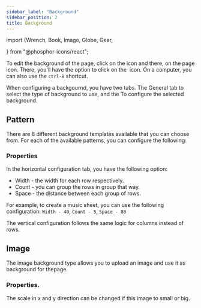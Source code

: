 ```yaml
---
sidebar_label: "Background"
sidebar_position: 2
title: Background
---
```

import {Wrench,
	Book,
	Image,
	Globe,
	Gear,
	
} from "@phosphor-icons/react";

To edit the background of the page, click on the <Wrench/> icon and there, on the <Book/> page icon. There, you'll have the option to click on the <Image/> icon. On a computer, you can also use the `ctrl-B` shortcut. 

When configuring a backgournd, you have two tabs. The <Globe/> General tab to select the type of background to use, and the <Gear/> To configure the selected background.

## <Globe/> Pattern

There are 8 different background templates available that you can choose from. For each of the available patterns, you can configure the following: 


### <Gear/> Properties

In the horizontal configuration tab, you have the following option:
- Width - the width for each row respectively.
- Count - you can group the rows in group that way. 
- Space - the distance between each group of rows. 

For example, to create a music sheet, you can use the following configuration:
`Width - 40`, `Count - 5`, `Space - 80`

The vertical configuration follows the same logic for columns instead of rows. 

## <Globe/> Image

The image background type allows you to upload an image and use it as background for thepage.

### <Gear/> Properties. 

The scale in x and y direction can be changed if this image to small or big.
